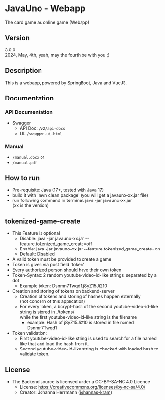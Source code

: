 # JavaUno - Webapp

The card game as online game (Webapp)

## Version
3.0.0 \
2024, May, 4th, yeah, may the fourth be with you ;)

## Description
This is a webapp, powered by SpringBoot, Java and VueJS.

## Documentation

### API Documentation
* Swagger
  * API Doc: `/v2/api-docs`
  * UI: `/swagger-ui.html`

### Manual
* `/manual.docx` or
* `/manual.pdf`
    
## How to run
* Pre-requisite: Java (17+, tested with Java 17)
* build it with 'mvn clean package' (you will get a javauno-xx.jar file)
* run following command in terminal: java -jar javauno-xx.jar\
  (xx is the version)

## tokenized-game-create
* This Feature is optional
  * Disable: java -jar javauno-xx.jar --feature.tokenized_game_create=off
  * Enable: java -jar javauno-xx.jar --feature.tokenized_game_create=on
  * Default: Disabled
* A valid token must be provided to create a game
* Token is given via post field 'token'
* Every authorized person should have their own token
* Token-Syntax: 2 random youtube-video-id-like strings, separated by a dot
  * Example token: Dsnmn7Twqd1.j8yZ15Ji210
* Creation and storing of tokens on backend-server
  * Creation of tokens and storing of hashes happen externally\
    (not concern of this application)
  * For every token, a bcrypt-hash of the second youtube-video-id-like string is stored in ./tokens/\
    while the first youtube-video-id-like string is the filename
    * example: Hash of j8yZ15Ji210 is stored in file named Dsnmn7Twqd1
* Token validation:
  * First youtube-video-id-like string is used to search for a file named like that and load the hash from it.
  * Second youtube-video-id-like string is checked with loaded hash to validate token.
  
## License
* The Backend source is licensed under a CC-BY-SA-NC 4.0 Licence
  * License: https://creativecommons.org/licenses/by-nc-sa/4.0/
  * Creator: Johanna Herrmann ([johannas-kram](https://github.com/johannas-kram))
